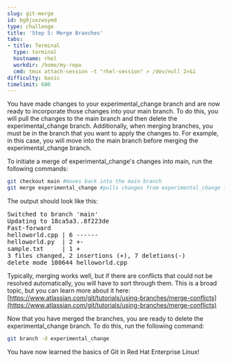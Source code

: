 ```yaml
---
slug: git-merge
id: bg8juxzwsymd
type: challenge
title: 'Step 5: Merge Branches'
tabs:
- title: Terminal
  type: terminal
  hostname: rhel
  workdir: /home/my-repo
  cmd: tmux attach-session -t "rhel-session" > /dev/null 2>&1
difficulty: basic
timelimit: 600
---
```

You have made changes to your experimental_change branch and are now ready to incorporate those changes into your main branch. To do this, you will pull the changes to the main branch and then delete the experimental_change branch. Additionally, when merging branches, you must be in the branch that you want to apply the changes to. For example, in this case, you will move into the main branch before merging the experimental_change branch.

To initiate a merge of experimental_change's changes into main, run the following commands:
```bash
git checkout main #moves back into the main branch
git merge experimental_change #pulls changes from experimental_change into main
```
The output should look like this:
<pre class="file">
Switched to branch 'main'
Updating to 18ca5a3..8f223de
Fast-forward
helloworld.cpp | 6 ------
helloworld.py  | 2 +-
sample.txt     | 1 +
3 files changed, 2 insertions (+), 7 deletions(-)
delete mode 100644 helloworld.cpp
</pre>

Typically, merging works well, but if there are conflicts that could not be resolved automatically, you will have to sort through them. This is a broad topic, but you can learn more about it here:
[https://www.atlassian.com/git/tutorials/using-branches/merge-conflicts](https://www.atlassian.com/git/tutorials/using-branches/merge-conflicts)

Now that you have merged the branches, you are ready to delete the experimental_change branch. To do this, run the following command:
```bash
git branch -d experimental_change
```

You have now learned the basics of Git in Red Hat Enterprise Linux!